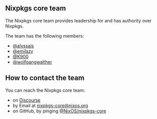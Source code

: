 ## Nixpkgs core team

The Nixpkgs core team provides leadership for and has authority over Nixpkgs.

The team has the following members:
<!-- Also keep this in sync with the members of @NixOS/nixpkgs-core! -->
- [@alyssais](https://github.com/alyssais)
- [@emilazy](https://github.com/emilazy)
- [@K900](https://github.com/K900)
- [@wolfgangwalther](https://github.com/wolfgangwalther)

## How to contact the team

You can reach the Nixpkgs core team:
- on [Discourse](https://discourse.nixos.org/g/nixpkgs-core)
- by Email at nixpkgs-core@nixos.org
- on GitHub, by pinging [@NixOS/nixpkgs-core](https://github.com/orgs/NixOS/teams/nixpkgs-core)
